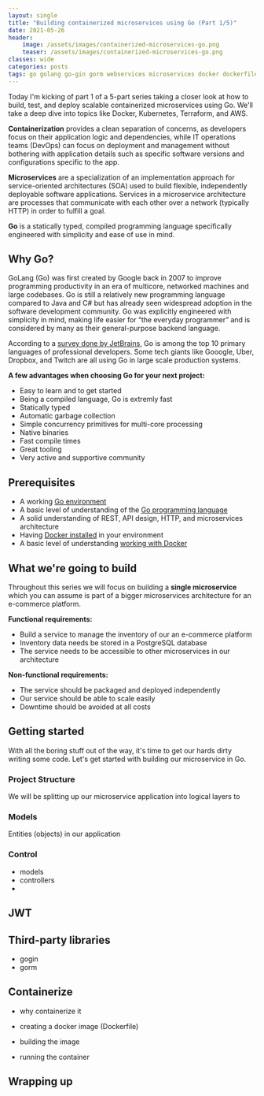 ```yaml
---
layout: single
title: "Building containerized microservices using Go (Part 1/5)"
date: 2021-05-26
header:
    image: /assets/images/containerized-microservices-go.png
    teaser: /assets/images/containerized-microservices-go.png
classes: wide
categories: posts
tags: go golang go-gin gorm webservices microservices docker dockerfile container containerize devops
---
```


Today I'm kicking of part 1 of a 5-part series taking a closer look at how to build, test, and deploy scalable containerized microservices using Go. We'll take a deep dive into topics like Docker, Kubernetes, Terraform, and AWS.

**Containerization** provides a clean separation of concerns, as developers focus on their application logic and dependencies, while IT operations teams (DevOps) can focus on deployment and management without bothering with application details such as specific software versions and configurations specific to the app.

**Microservices** are a specialization of an implementation approach for service-oriented architectures (SOA) used to build flexible, independently deployable software applications. Services in a microservice architecture are processes that communicate with each other over a network (typically HTTP) in order to fulfill a goal.

**Go** is a statically typed, compiled programming language specifically engineered with simplicity and ease of use in mind.

## Why Go?

GoLang (Go) was first created by Google back in 2007 to improve programming productivity in an era of multicore, networked machines and large codebases. Go is still a relatively new programming language compared to Java and C# but has already seen widespread adoption in the software development community. Go was explicitly engineered with simplicity in mind, making life easier for “the everyday programmer” and is considered by many as their general-purpose backend language.

According to a [survey done by JetBrains](https://blog.jetbrains.com/go/2021/02/03/the-state-of-go/), Go is among the top 10 primary languages of professional developers. Some tech giants like Gooogle, Uber, Dropbox, and Twitch are all using Go in large scale production systems.

**A few advantages when choosing Go for your next project:**

- Easy to learn and to get started
- Being a compiled language, Go is extremly fast
- Statically typed
- Automatic garbage collection
- Simple concurrency primitives for multi-core processing
- Native binaries
- Fast compile times
- Great tooling
- Very active and supportive community

## Prerequisites

- A working [Go environment](https://golang.org/doc/install)
- A basic level of understanding of the [Go programming language](https://golang.org/doc/)
- A solid understanding of REST, API design, HTTP, and microservices architecture
- Having [Docker installed](https://docs.docker.com/get-docker/) in your environment
- A basic level of understanding [working with Docker](https://docs.docker.com/reference/)

## What we're going to build

Throughout this series we will focus on building a **single microservice** which you can assume is part of a bigger microservices architecture for an e-commerce platform.

**Functional requirements:**

- Build a service to manage the inventory of our an e-commerce platform
- Inventory data needs be stored in a PostgreSQL database
- The service needs to be accessible to other microservices in our architecture

**Non-functional requirements:**

- The service should be packaged and deployed independently
- Our service should be able to scale easily
- Downtime should be avoided at all costs

## Getting started

With all the boring stuff out of the way, it's time to get our hards dirty writing some code. Let's get started with building our microservice in Go.

### Project Structure

We will be splitting up our microservice application into logical layers to

### Models

Entities (objects) in our application

### Control


- models
- controllers
- 

## JWT

## Third-party libraries

- gogin
- gorm

## Containerize

- why containerize it

- creating a docker image (Dockerfile)
- building the image
- running the container


## Wrapping up